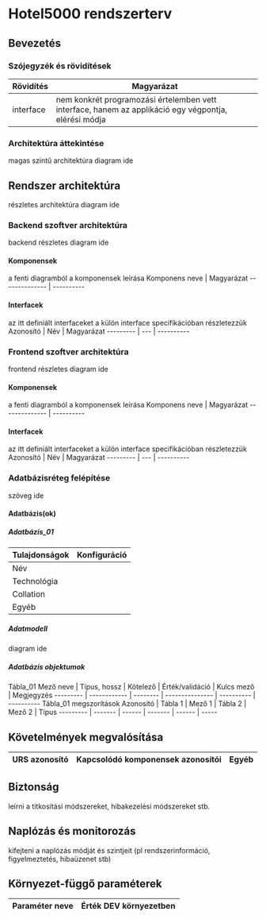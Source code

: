 # Hotel5000 rendszerterv

## Bevezetés

### Szójegyzék és rövidítések

Rövidítés | Magyarázat
--------- | ----------
interface | nem konkrét programozási értelemben vett interface, hanem az applikáció egy végpontja, elérési módja

### Architektúra áttekintése
magas szintű architektúra diagram ide

## Rendszer architektúra
részletes architektúra diagram ide

### Backend szoftver architektúra
backend részletes diagram ide
#### Komponensek
a fenti diagramból a komponensek leírása
Komponens neve | Magyarázat
-------------- | ----------
#### Interfacek
az itt definiált interfaceket a külön interface specifikációban részletezzük
Azonosító | Név | Magyarázat
--------- | --- | ----------

### Frontend szoftver architektúra
frontend részletes diagram ide
#### Komponensek
a fenti diagramból a komponensek leírása
Komponens neve | Magyarázat
-------------- | ----------
#### Interfacek
az itt definiált interfaceket a külön interface specifikációban részletezzük
Azonosító | Név | Magyarázat
--------- | --- | ----------

### Adatbázisréteg felépítése
szöveg ide
#### Adatbázis(ok)
##### Adatbázis_01
Tulajdonságok | Konfiguráció
------------- | ------------
Név |
Technológia |
Collation |
Egyéb |
##### Adatmodell
diagram ide
##### Adatbázis objektumok
Tábla_01
Mező neve | Típus, hossz | Kötelező | Érték/validáció | Kulcs mező | Megjegyzés
--------- | ------------ | -------- | --------------- | ---------- | ----------
Tábla_01 megszorítások
Azonosító | Tábla 1 | Mező 1 | Tábla 2 | Mező 2 | Típus
--------- | ------- | ------ | ------- | ------ | -----

## Követelmények megvalósítása

URS azonosító | Kapcsolódó komponensek azonosítói | Egyéb
------------- | --------------------------------- | -----

## Biztonság
leírni a titkosítási módszereket, hibakezelési módszereket stb.

## Naplózás és monitorozás
kifejteni a naplózás módját és szintjeit (pl rendszerinformáció, figyelmeztetés, hibaüzenet stb)

## Környezet-függő paraméterek
Paraméter neve | Érték DEV környezetben
-------------- | ----------------------
